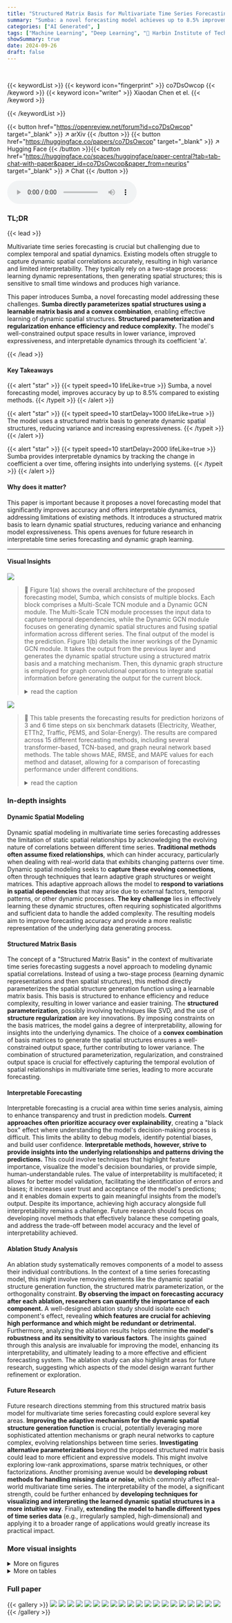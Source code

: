 ```yaml
---
title: "Structured Matrix Basis for Multivariate Time Series Forecasting with Interpretable Dynamics"
summary: "Sumba: a novel forecasting model achieves up to 8.5% improvement by using a structured matrix basis to generate dynamic spatial structures with lower variance and better interpretability."
categories: ["AI Generated", ]
tags: ["Machine Learning", "Deep Learning", "🏢 Harbin Institute of Technology",]
showSummary: true
date: 2024-09-26
draft: false
---
```


<br>

{{< keywordList >}}
{{< keyword icon="fingerprint" >}} co7DsOwcop {{< /keyword >}}
{{< keyword icon="writer" >}} Xiaodan Chen et el. {{< /keyword >}}
 
{{< /keywordList >}}

{{< button href="https://openreview.net/forum?id=co7DsOwcop" target="_blank" >}}
↗ arXiv
{{< /button >}}
{{< button href="https://huggingface.co/papers/co7DsOwcop" target="_blank" >}}
↗ Hugging Face
{{< /button >}}{{< button href="https://huggingface.co/spaces/huggingface/paper-central?tab=tab-chat-with-paper&paper_id=co7DsOwcop&paper_from=neurips" target="_blank" >}}
↗ Chat
{{< /button >}}




<audio controls>
    <source src="https://ai-paper-reviewer.com/co7DsOwcop/podcast.wav" type="audio/wav">
    Your browser does not support the audio element.
</audio>


### TL;DR


{{< lead >}}

Multivariate time series forecasting is crucial but challenging due to complex temporal and spatial dynamics. Existing models often struggle to capture dynamic spatial correlations accurately, resulting in high variance and limited interpretability.  They typically rely on a two-stage process: learning dynamic representations, then generating spatial structures; this is sensitive to small time windows and produces high variance.

This paper introduces Sumba, a novel forecasting model addressing these challenges.  **Sumba directly parameterizes spatial structures using a learnable matrix basis and a convex combination**, enabling effective learning of dynamic spatial structures.  **Structured parameterization and regularization enhance efficiency and reduce complexity.**  The model's well-constrained output space results in lower variance, improved expressiveness, and interpretable dynamics through its coefficient 'a'.

{{< /lead >}}


#### Key Takeaways

{{< alert "star" >}}
{{< typeit speed=10 lifeLike=true >}} Sumba, a novel forecasting model, improves accuracy by up to 8.5% compared to existing methods. {{< /typeit >}}
{{< /alert >}}

{{< alert "star" >}}
{{< typeit speed=10 startDelay=1000 lifeLike=true >}} The model uses a structured matrix basis to generate dynamic spatial structures, reducing variance and increasing expressiveness. {{< /typeit >}}
{{< /alert >}}

{{< alert "star" >}}
{{< typeit speed=10 startDelay=2000 lifeLike=true >}} Sumba provides interpretable dynamics by tracking the change in coefficient a over time, offering insights into underlying systems. {{< /typeit >}}
{{< /alert >}}

#### Why does it matter?
This paper is important because it proposes a novel forecasting model that significantly improves accuracy and offers interpretable dynamics, addressing limitations of existing methods.  It introduces a structured matrix basis to learn dynamic spatial structures, reducing variance and enhancing model expressiveness. This opens avenues for future research in interpretable time series forecasting and dynamic graph learning.

------
#### Visual Insights



![](https://ai-paper-reviewer.com/co7DsOwcop/figures_3_1.jpg)

> 🔼 Figure 1(a) shows the overall architecture of the proposed forecasting model, Sumba, which consists of multiple blocks. Each block comprises a Multi-Scale TCN module and a Dynamic GCN module. The Multi-Scale TCN module processes the input data to capture temporal dependencies, while the Dynamic GCN module focuses on generating dynamic spatial structures and fusing spatial information across different series. The final output of the model is the prediction. Figure 1(b) details the inner workings of the Dynamic GCN module.  It takes the output from the previous layer and generates the dynamic spatial structure using a structured matrix basis and a matching mechanism. Then, this dynamic graph structure is employed for graph convolutional operations to integrate spatial information before generating the output for the current block.
> <details>
> <summary>read the caption</summary>
> Figure 1: (a) The framework of our proposed Sumba. (b) the detailed structure of the Dynamic GCN module.
> </details>





![](https://ai-paper-reviewer.com/co7DsOwcop/tables_6_1.jpg)

> 🔼 This table presents the forecasting results for prediction horizons of 3 and 6 time steps on six benchmark datasets (Electricity, Weather, ETTh2, Traffic, PEMS, and Solar-Energy).  The results are compared across 15 different forecasting methods, including several transformer-based, TCN-based, and graph neural network based methods.  The table shows MAE, RMSE, and MAPE values for each method and dataset, allowing for a comparison of forecasting performance under different conditions.
> <details>
> <summary>read the caption</summary>
> Table 1: The forecasting results with prediction horizons of 3 and 6 on Electricity, Weather, etc.
> </details>





### In-depth insights


#### Dynamic Spatial Modeling
Dynamic spatial modeling in multivariate time series forecasting addresses the limitation of static spatial relationships by acknowledging the evolving nature of correlations between different time series.  **Traditional methods often assume fixed relationships**, which can hinder accuracy, particularly when dealing with real-world data that exhibits changing patterns over time.  Dynamic spatial modeling seeks to **capture these evolving connections**, often through techniques that learn adaptive graph structures or weight matrices.  This adaptive approach allows the model to **respond to variations in spatial dependencies** that may arise due to external factors, temporal patterns, or other dynamic processes. **The key challenge** lies in effectively learning these dynamic structures, often requiring sophisticated algorithms and sufficient data to handle the added complexity.  The resulting models aim to improve forecasting accuracy and provide a more realistic representation of the underlying data generating process.

#### Structured Matrix Basis
The concept of a "Structured Matrix Basis" in the context of multivariate time series forecasting suggests a novel approach to modeling dynamic spatial correlations.  Instead of using a two-stage process (learning dynamic representations and then spatial structures), this method directly parameterizes the spatial structure generation function using a learnable matrix basis. This basis is structured to enhance efficiency and reduce complexity, resulting in lower variance and easier training. The **structured parameterization**, possibly involving techniques like SVD, and the use of **structure regularization** are key innovations. By imposing constraints on the basis matrices, the model gains a degree of interpretability, allowing for insights into the underlying dynamics.  The choice of a **convex combination** of basis matrices to generate the spatial structures ensures a well-constrained output space, further contributing to lower variance.  The combination of structured parameterization, regularization, and constrained output space is crucial for effectively capturing the temporal evolution of spatial relationships in multivariate time series, leading to more accurate forecasting.

#### Interpretable Forecasting
Interpretable forecasting is a crucial area within time series analysis, aiming to enhance transparency and trust in prediction models.  **Current approaches often prioritize accuracy over explainability**, creating a "black box" effect where understanding the model's decision-making process is difficult.  This limits the ability to debug models, identify potential biases, and build user confidence.  **Interpretable methods, however, strive to provide insights into the underlying relationships and patterns driving the predictions.** This could involve techniques that highlight feature importance, visualize the model's decision boundaries, or provide simple, human-understandable rules. The value of interpretability is multifaceted; it allows for better model validation, facilitating the identification of errors and biases; it increases user trust and acceptance of the model's predictions; and it enables domain experts to gain meaningful insights from the model’s output.  Despite its importance, achieving high accuracy alongside full interpretability remains a challenge.  Future research should focus on developing novel methods that effectively balance these competing goals, and address the trade-off between model accuracy and the level of interpretability achieved.

#### Ablation Study Analysis
An ablation study systematically removes components of a model to assess their individual contributions.  In the context of a time series forecasting model, this might involve removing elements like the dynamic spatial structure generation function, the structured matrix parameterization, or the orthogonality constraint. **By observing the impact on forecasting accuracy after each ablation, researchers can quantify the importance of each component.**  A well-designed ablation study should isolate each component's effect, revealing **which features are crucial for achieving high performance and which might be redundant or detrimental.**  Furthermore, analyzing the ablation results helps determine **the model's robustness and its sensitivity to various factors**.  The insights gained through this analysis are invaluable for improving the model, enhancing its interpretability, and ultimately leading to a more effective and efficient forecasting system.  The ablation study can also highlight areas for future research, suggesting which aspects of the model design warrant further refinement or exploration.

#### Future Research
Future research directions stemming from this structured matrix basis model for multivariate time series forecasting could explore several key areas. **Improving the adaptive mechanism for the dynamic spatial structure generation function** is crucial, potentially leveraging more sophisticated attention mechanisms or graph neural networks to capture complex, evolving relationships between time series.  **Investigating alternative parameterizations** beyond the proposed structured matrix basis could lead to more efficient and expressive models.  This might involve exploring low-rank approximations, sparse matrix techniques, or other factorizations.  Another promising avenue would be **developing robust methods for handling missing data or noise**, which commonly affect real-world multivariate time series. The interpretability of the model, a significant strength, could be further enhanced by **developing techniques for visualizing and interpreting the learned dynamic spatial structures in a more intuitive way**.  Finally, **extending the model to handle different types of time series data** (e.g., irregularly sampled, high-dimensional) and applying it to a broader range of applications would greatly increase its practical impact.


### More visual insights

<details>
<summary>More on figures
</summary>


![](https://ai-paper-reviewer.com/co7DsOwcop/figures_8_1.jpg)

> 🔼 This figure visualizes the change in the weight of the matrix basis coefficient 'a' over a week for both the Solar-Energy and Electricity datasets.  The heatmaps show that most weights are concentrated on two basis matrices (matrix 1 and matrix 4), suggesting the existence of two dominant spatial structures. These structures alternate regularly, corresponding to day and night for Solar-Energy data (as expected), and showing a midnight-specific correlation in the Electricity dataset.
> <details>
> <summary>read the caption</summary>
> Figure 2: The change of a over one week.
> </details>



![](https://ai-paper-reviewer.com/co7DsOwcop/figures_9_1.jpg)

> 🔼 This figure visualizes the changes in the coefficient 'a' over a week for the Electricity and Solar-Energy datasets.  The x-axis represents time (hourly), and the y-axis represents the index of five basis matrices (1-5).  The color intensity indicates the weight of each coefficient 'a' at a given time and matrix index.  The heatmaps show the evolution of the dominant spatial structures for each dataset across time. The observed alternating patterns (Solar-Energy) correspond to day/night cycles of the solar power generation and its spatial correlations.
> <details>
> <summary>read the caption</summary>
> Figure 2: The change of a over one week.
> </details>



![](https://ai-paper-reviewer.com/co7DsOwcop/figures_16_1.jpg)

> 🔼 This figure shows the training curves of several time series forecasting methods on the Electricity and Weather datasets. The prediction length (F) is set to 3.  The plot shows the MAE (Mean Absolute Error) for each method over the training epochs.  It illustrates the convergence speed of the different models. Sumba, ModernTCN, and ESG show fast convergence within 5 epochs, while other methods (Card, FourierGNN, TPGNN) require more epochs to converge.
> <details>
> <summary>read the caption</summary>
> Figure 7: The training curves on Electricity and Weather datasets with prediction length F = 3.
> </details>



![](https://ai-paper-reviewer.com/co7DsOwcop/figures_16_2.jpg)

> 🔼 The figure shows the sensitivity analysis of the dimension of basis M on the performance of the proposed model. The x-axis represents different values of M (from 1 to 10), and the y-axis represents MAE, RMSE, and MAPE for Electricity, Weather, ETTh2, Traffic, Solar, and PEMS datasets. The boxplots show the performance variation across different datasets and values of M.  The results suggest that an optimal value of M exists for each dataset, improving model performance significantly when M > 1.
> <details>
> <summary>read the caption</summary>
> Figure 3: The sensitivity of the dimension of basis M.
> </details>



![](https://ai-paper-reviewer.com/co7DsOwcop/figures_16_3.jpg)

> 🔼 This figure shows the sensitivity analysis of the proposed Sumba model to the hyperparameter H, representing the history window size.  The plots display the performance (MAE, RMSE, and MAPE) across six benchmark datasets (Electricity, Weather, PEMS, ETTh2, Solar, and Traffic) with varying H values (24, 48, 96, 168). The results illustrate how changes in the history window size affect the model's accuracy in forecasting.
> <details>
> <summary>read the caption</summary>
> Figure 6: The sensitivity of our method to the history window H.
> </details>



![](https://ai-paper-reviewer.com/co7DsOwcop/figures_17_1.jpg)

> 🔼 This figure shows the training curves for the first 10 epochs on the Electricity and Weather datasets.  It compares the convergence speed of Sumba against several other time series forecasting methods, including ModernTCN, Card, ESG, FourierGNN, and TPGNN. The figure highlights that Sumba, ModernTCN, and ESG exhibit rapid convergence within 5 epochs, whereas other methods require more epochs to reach convergence.
> <details>
> <summary>read the caption</summary>
> Figure 7: The training curves on Electricity and Weather datasets with prediction length F = 3.
> </details>



</details>




<details>
<summary>More on tables
</summary>


![](https://ai-paper-reviewer.com/co7DsOwcop/tables_7_1.jpg)
> 🔼 This table presents the forecasting results obtained using various prediction horizons (3 and 6) on two benchmark datasets: PEMS (traffic data) and Solar-Energy (solar power production data).  The table compares the performance of the proposed Sumba model against several baseline forecasting methods across different evaluation metrics: MAE (Mean Absolute Error), RMSE (Root Mean Squared Error), and MAPE (Mean Absolute Percentage Error).  The results are shown for both short-term (F=3) and medium-term (F=6) predictions.
> <details>
> <summary>read the caption</summary>
> Table 2: The forecasting results with prediction horizons of 3 and 6 on PEMS and Solar datasets.
> </details>

![](https://ai-paper-reviewer.com/co7DsOwcop/tables_8_1.jpg)
> 🔼 This table presents the forecasting results of the proposed Sumba model and 15 other baseline methods on six benchmark datasets (Electricity, Weather, ETTh2, Traffic, PEMS, and Solar-Energy) for prediction horizons of 3 and 6 time steps. The evaluation metrics used are MAE (Mean Absolute Error), RMSE (Root Mean Square Error), and MAPE (Mean Absolute Percentage Error).  The table allows for a comparison of the performance of Sumba against various existing time series forecasting techniques, highlighting its effectiveness in different datasets and prediction lengths.
> <details>
> <summary>read the caption</summary>
> Table 1: The forecasting results with prediction horizons of 3 and 6 on Electricity, Weather, etc.
> </details>

![](https://ai-paper-reviewer.com/co7DsOwcop/tables_15_1.jpg)
> 🔼 This table presents the forecasting results of the proposed Sumba model and 15 benchmark models on six datasets (Electricity, Weather, ETTh2, Traffic, PEMS, and Solar-Energy) using two prediction horizons (F=3 and F=6).  The evaluation metrics used are MAE (Mean Absolute Error), RMSE (Root Mean Squared Error), and MAPE (Mean Absolute Percentage Error).  The table allows for comparison of the performance of Sumba against other state-of-the-art models in multivariate time series forecasting across different datasets and forecasting lengths.
> <details>
> <summary>read the caption</summary>
> Table 1: The forecasting results with prediction horizons of 3 and 6 on Electricity, Weather, etc.
> </details>

![](https://ai-paper-reviewer.com/co7DsOwcop/tables_16_1.jpg)
> 🔼 This table presents the forecasting results achieved by Sumba and 15 other benchmark methods across six datasets (Electricity, Weather, ETTh2, Traffic, PEMS, and Solar-Energy) for prediction horizons of 3 and 6 time steps.  The results are evaluated using three metrics: Mean Absolute Error (MAE), Root Mean Square Error (RMSE), and Mean Absolute Percentage Error (MAPE).  The table allows for a comparison of Sumba's performance against various state-of-the-art forecasting methods.
> <details>
> <summary>read the caption</summary>
> Table 1: The forecasting results with prediction horizons of 3 and 6 on Electricity, Weather, etc.
> </details>

![](https://ai-paper-reviewer.com/co7DsOwcop/tables_17_1.jpg)
> 🔼 This table compares the computational complexity of different time series forecasting methods. The complexity is expressed using Big O notation, with N representing the number of nodes, M the dimension of the matrix basis, D the dimension of the node embedding or hidden representation, r < N, and K << N.  The table shows that methods such as MTGNN, MegaCRN, iTransformer, ESG, and TPGNN have a complexity of O(N2D) due to using inner products of node embeddings. CrossFormer and Card reduce the complexity to O(NrD) by employing router mechanisms and summarized tokens. FourierGNN's complexity is O(NHlog(NH)) because of the construction of hypervariable graphs. Sumba, with its low-rank approximation and common coordinate transformations, achieves a complexity of O(NKD), making it more computationally efficient, especially for large N.
> <details>
> <summary>read the caption</summary>
> Table 6: The complexity of different methods.
> </details>

</details>




### Full paper

{{< gallery >}}
<img src="https://ai-paper-reviewer.com/co7DsOwcop/1.png" class="grid-w50 md:grid-w33 xl:grid-w25" />
<img src="https://ai-paper-reviewer.com/co7DsOwcop/2.png" class="grid-w50 md:grid-w33 xl:grid-w25" />
<img src="https://ai-paper-reviewer.com/co7DsOwcop/3.png" class="grid-w50 md:grid-w33 xl:grid-w25" />
<img src="https://ai-paper-reviewer.com/co7DsOwcop/4.png" class="grid-w50 md:grid-w33 xl:grid-w25" />
<img src="https://ai-paper-reviewer.com/co7DsOwcop/5.png" class="grid-w50 md:grid-w33 xl:grid-w25" />
<img src="https://ai-paper-reviewer.com/co7DsOwcop/6.png" class="grid-w50 md:grid-w33 xl:grid-w25" />
<img src="https://ai-paper-reviewer.com/co7DsOwcop/7.png" class="grid-w50 md:grid-w33 xl:grid-w25" />
<img src="https://ai-paper-reviewer.com/co7DsOwcop/8.png" class="grid-w50 md:grid-w33 xl:grid-w25" />
<img src="https://ai-paper-reviewer.com/co7DsOwcop/9.png" class="grid-w50 md:grid-w33 xl:grid-w25" />
<img src="https://ai-paper-reviewer.com/co7DsOwcop/10.png" class="grid-w50 md:grid-w33 xl:grid-w25" />
<img src="https://ai-paper-reviewer.com/co7DsOwcop/11.png" class="grid-w50 md:grid-w33 xl:grid-w25" />
<img src="https://ai-paper-reviewer.com/co7DsOwcop/12.png" class="grid-w50 md:grid-w33 xl:grid-w25" />
<img src="https://ai-paper-reviewer.com/co7DsOwcop/13.png" class="grid-w50 md:grid-w33 xl:grid-w25" />
<img src="https://ai-paper-reviewer.com/co7DsOwcop/14.png" class="grid-w50 md:grid-w33 xl:grid-w25" />
<img src="https://ai-paper-reviewer.com/co7DsOwcop/15.png" class="grid-w50 md:grid-w33 xl:grid-w25" />
<img src="https://ai-paper-reviewer.com/co7DsOwcop/16.png" class="grid-w50 md:grid-w33 xl:grid-w25" />
<img src="https://ai-paper-reviewer.com/co7DsOwcop/17.png" class="grid-w50 md:grid-w33 xl:grid-w25" />
<img src="https://ai-paper-reviewer.com/co7DsOwcop/18.png" class="grid-w50 md:grid-w33 xl:grid-w25" />
<img src="https://ai-paper-reviewer.com/co7DsOwcop/19.png" class="grid-w50 md:grid-w33 xl:grid-w25" />
<img src="https://ai-paper-reviewer.com/co7DsOwcop/20.png" class="grid-w50 md:grid-w33 xl:grid-w25" />
{{< /gallery >}}